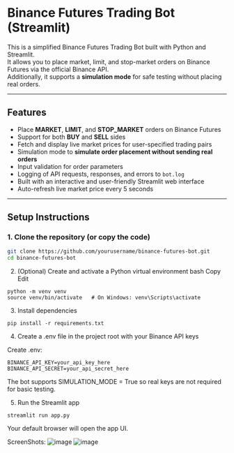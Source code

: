 # Binance Futures Trading Bot (Streamlit)

This is a simplified Binance Futures Trading Bot built with Python and Streamlit.  
It allows you to place market, limit, and stop-market orders on Binance Futures via the official Binance API.  
Additionally, it supports a **simulation mode** for safe testing without placing real orders.

---

## Features

- Place **MARKET**, **LIMIT**, and **STOP_MARKET** orders on Binance Futures
- Support for both **BUY** and **SELL** sides
- Fetch and display live market prices for user-specified trading pairs
- Simulation mode to **simulate order placement without sending real orders**
- Input validation for order parameters
- Logging of API requests, responses, and errors to `bot.log`
- Built with an interactive and user-friendly Streamlit web interface
- Auto-refresh live market price every 5 seconds

---

## Setup Instructions

### 1. Clone the repository (or copy the code)

```bash
git clone https://github.com/yourusername/binance-futures-bot.git
cd binance-futures-bot
```

2. (Optional) Create and activate a Python virtual environment
bash
Copy
Edit
```
python -m venv venv
source venv/bin/activate   # On Windows: venv\Scripts\activate
```

3. Install dependencies
```
pip install -r requirements.txt
```
4. Create a .env file in the project root with your Binance API keys

Create .env:
```
BINANCE_API_KEY=your_api_key_here
BINANCE_API_SECRET=your_api_secret_here
```
The bot supports SIMULATION_MODE = True so real keys are not required for basic testing.






5. Run the Streamlit app
```
streamlit run app.py

```
Your default browser will open the app UI.



ScreenShots:
![image](https://github.com/user-attachments/assets/3502fbd6-6082-4e47-bd08-5a8deb394f7b)
![image](https://github.com/user-attachments/assets/046fb69d-6150-4bd3-bf24-c0364f0865f2)

